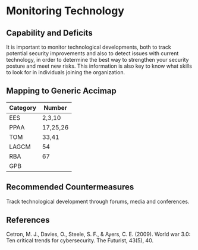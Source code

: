 # Monitoring Technology

## Capability and Deficits
It is important to monitor technological developments, both to track potential security improvements and also to detect issues with current technology, in order to determine
the best way to strengthen your security posture and meet new risks.  This information is also key to know what skills to look for in individuals joining the organization.

## Mapping to Generic Accimap

|Category | Number |
| --- | --- |
|EES     | 2,3,10     |
|PPAA  | 17,25,26|
|TOM   |33,41|
|LAGCM |54|
|RBA   |67|
|GPB   ||

## Recommended Countermeasures

Track technological development through forums, media and conferences.

## References
Cetron, M. J., Davies, O., Steele, S. F., & Ayers, C. E. (2009). World war 3.0: Ten critical trends for cybersecurity. The Futurist, 43(5), 40.
